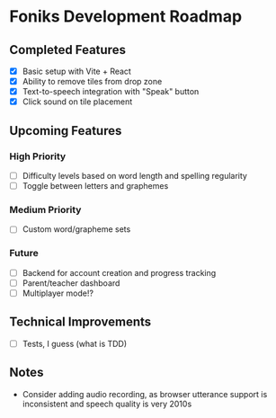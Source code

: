 # Foniks Development Roadmap

## Completed Features
- [x] Basic setup with Vite + React
- [x] Ability to remove tiles from drop zone
- [x] Text-to-speech integration with "Speak" button
- [x] Click sound on tile placement

## Upcoming Features
### High Priority
- [ ] Difficulty levels based on word length and spelling regularity
- [ ] Toggle between letters and graphemes

### Medium Priority
- [ ] Custom word/grapheme sets

### Future
- [ ] Backend for account creation and progress tracking
- [ ] Parent/teacher dashboard
- [ ] Multiplayer mode!?

## Technical Improvements
- [ ] Tests, I guess (what is TDD)

## Notes
- Consider adding audio recording, as browser utterance support is inconsistent and speech quality is very 2010s